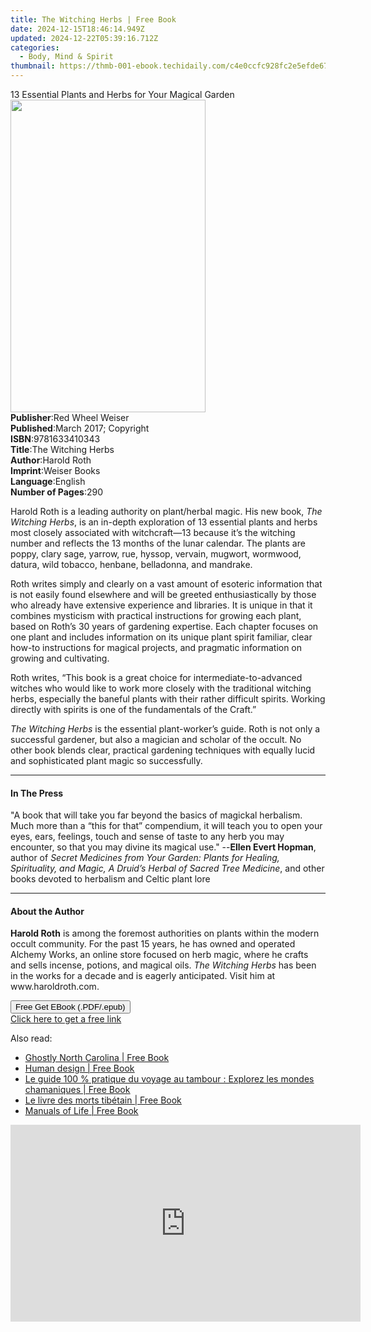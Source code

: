 ```yaml
---
title: The Witching Herbs | Free Book
date: 2024-12-15T18:46:14.949Z
updated: 2024-12-22T05:39:16.712Z
categories:
  - Body, Mind & Spirit
thumbnail: https://thmb-001-ebook.techidaily.com/c4e0ccfc928fc2e5efde67de50e8034a64f60cf006642291e0d56689c5c4170c.jpg
---
```

<main id="book-container">
  <div class="flex flex-col">
    <div class="book-brief flex-1 py-6 px-4 sm:p-6 md:py-10 md:px-8">
      <!-- brief-->
      <div class="book-brief-main">
        13 Essential Plants and Herbs for Your Magical Garden
      </div>
    </div>
    <div
      class="book-meta-info flex-1 grid gap-4 col-start-1 col-end-3 row-start-1 sm:mb-6 sm:grid-cols-4 lg:gap-6 lg:col-start-2 lg:row-end-6 lg:row-span-6 lg:mb-0"
    >
      <div
        class="book-meta-info-left place-content-center mt-4 p-4 text-sm leading-6 col-start-2 col-span-2 dark:text-slate-400"
      >
        <img
          class="w-full h-500 object-cover rounded-lg sm:h-255 sm:col-span-2 lg:col-span-full"
          src="https://img-001-ebook.techidaily.com/06a9a5e7e12d0bc9555db55429fe4c915ca5710516294275a8ac7c4426f3cf8a.jpg"
          alt=""
          width="312"
          height="500"
        />
      </div>
      <div
        class="book-meta-info-right mt-2 col-start-1 row-start-2 col-span-3 self-center"
      >
        <!-- meta data  -->
        <div class="flex flex-col px-4 md:px-8">
          <div class="flex-1">
            <strong>Publisher</strong>:<span class="px-2"
              >Red Wheel Weiser</span
            >
          </div>
          <div class="flex-1">
            <strong>Published</strong>:<span class="px-2"
              >March 2017; Copyright</span
            >
          </div>
          <div class="flex-1">
            <strong>ISBN</strong>:<span class="px-2">9781633410343</span>
          </div>
          <div class="flex-1">
            <strong>Title</strong>:<span class="px-2">The Witching Herbs</span>
          </div>
          <div class="flex-1">
            <strong>Author</strong>:<span class="px-2">Harold Roth</span>
          </div>
          <div class="flex-1">
            <strong>Imprint</strong>:<span class="px-2">Weiser Books</span>
          </div>
          <div class="flex-1">
            <strong>Language</strong>:<span class="px-2">English</span>
          </div>
          <div class="flex-1">
            <strong>Number of Pages</strong>:<span class="px-2">290</span>
          </div>
        </div>
      </div>
    </div>
    <div class="book-description flex-1 py-6 px-4 sm:p-6 md:py-10 md:px-8">
      <div class="book-description-main">
        <div accordion-content="" id="description">
          <p>
            Harold Roth is a leading authority on plant/herbal magic. His new
            book,&nbsp;<i>The Witching Herbs</i>, is an in-depth exploration of
            13 essential plants and herbs most closely associated with
            witchcraft—13 because it’s the witching number and reflects the 13
            months of the lunar calendar. The plants are poppy, clary sage,
            yarrow, rue, hyssop, vervain, mugwort, wormwood, datura, wild
            tobacco, henbane, belladonna, and mandrake.
          </p>
          <p>
            Roth writes simply and clearly on a vast amount of esoteric
            information that is not easily found elsewhere and will be greeted
            enthusiastically by those who already have extensive experience and
            libraries. It is unique in that it combines mysticism with practical
            instructions for growing each plant, based on Roth’s 30 years of
            gardening expertise. Each chapter focuses on one plant and includes
            information on its unique plant spirit familiar, clear how-to
            instructions for magical projects, and pragmatic information on
            growing and cultivating.
          </p>
          <p>
            Roth writes, “This book is a great choice for
            intermediate-to-advanced witches who would like to work more closely
            with the traditional witching herbs, especially the baneful plants
            with their rather difficult spirits. Working directly with spirits
            is one of the fundamentals of the Craft.”
          </p>
          <p>
            <i>The Witching Herbs</i>&nbsp;is the essential plant-worker’s
            guide. Roth is not only a successful gardener, but also a magician
            and scholar of the occult. No other book blends clear, practical
            gardening techniques with equally lucid and sophisticated plant
            magic so successfully.
          </p>
        </div>
        <div class="accordion-fader"></div>
      </div>
    </div>
    <div class="book-excerpts flex-1 py-6 px-4 sm:p-6 md:py-10 md:px-8">
      <!-- excerpts-->
      <div class="book-excerpts-main">
        <hr />
        <h4 class="placeholder placeholder-heading">
          <span>In The Press</span>
        </h4>
        <p>
          "A book that will take you far beyond the basics of magickal
          herbalism. Much more than a “this for that” compendium, it will teach
          you to open your eyes, ears, feelings, touch and sense of taste to any
          herb you may encounter, so that you may divine its magical use." --<b
            >Ellen Evert Hopman</b
          >, author of&nbsp;<i
            >Secret Medicines from Your Garden: Plants for Healing,
            Spirituality, and Magic, A Druid’s Herbal of Sacred Tree Medicine</i
          >, and other books devoted to herbalism and Celtic plant lore
        </p>
      </div>
    </div>
    <div class="book-about-author flex-1 py-6 px-4 sm:p-6 md:py-10 md:px-8">
      <!-- about author-->
      <div class="book-main-author-main">
        <hr />
        <h4 class="placeholder placeholder-heading">
          <span>About the Author</span>
        </h4>
        <p></p>
        <p>
          <b>Harold Roth</b>&nbsp;is among the foremost authorities on plants
          within the modern occult community. For the past 15 years, he has
          owned and operated Alchemy Works, an online store focused on herb
          magic, where he crafts and sells incense, potions, and magical
          oils.&nbsp;<i>The Witching Herbs</i>&nbsp;has been in the works for a
          decade and is eagerly anticipated. Visit him at www.haroldroth.com.
        </p>
        <p></p>
      </div>
    </div>
    <div class="book-free-get flex-1 py-6 px-4 sm:p-6 md:py-10 md:px-8">
      <button
        id="btn-free-get"
        class="bg-blue-500 hover:bg-blue-700 text-white font-bold py-2 px-4 rounded"
      >
        Free Get EBook (.PDF/.epub)
      </button>
      <div id="countdown-display" class="px-2 text-lg mt-2"></div>
      <a
        id="free-link"
        class="hidden bg-blue-500 hover:bg-blue-700 text-white font-bold py-2 px-4 rounded"
        href="https://www.ebooks.com/en-us/book/95659178/the-witching-herbs/harold-roth/"
        target="_blank"
        >Click here to get a free link</a
      >
    </div>
    <script>
      let countdownTime = 0;
      let countdownInterval = null;
      document
        .getElementById('btn-free-get')
        .addEventListener('click', startCountdown);
      function startCountdown() {
        countdownTime = new Date().getTime() + 60000 * 3;
        countdownInterval = setInterval(updateCountdown, 1000);
        document.getElementById('btn-free-get').disabled = true;
        document
          .getElementById('btn-free-get')
          .classList.add('bg-gray-500', 'cursor-not-allowed');
      }
      function updateCountdown() {
        let currentTime = new Date().getTime();
        let timeLeft = countdownTime - currentTime;
        let secondsLeft = Math.floor(timeLeft / 1000);
        document.getElementById('countdown-display').innerHTML =
          `Remaining time: ${secondsLeft} seconds.`;
        if (secondsLeft <= 0) {
          clearInterval(countdownInterval);
          document.getElementById('btn-free-get').classList.add('hidden');
          document.getElementById('free-link').classList.remove('hidden');
          document.getElementById('countdown-display').innerHTML = '';
        }
      }
    </script>
  </div>
</main>

<ins class="adsbygoogle"
      style="display:block"
      data-ad-client="ca-pub-7571918770474297"
      data-ad-slot="8358498916"
      data-ad-format="auto"
      data-full-width-responsive="true"></ins>
    

<span class="atpl-alsoreadstyle">Also read:</span>
<div><ul>
<li><a href="https://novels-ebooks.techidaily.com/211257436-9781476652108-ghostly-north-carolina/"><u>Ghostly North Carolina | Free Book</u></a></li>
<li><a href="https://novels-ebooks.techidaily.com/211257369-9782017229599-human-design/"><u>Human design | Free Book</u></a></li>
<li><a href="https://novels-ebooks.techidaily.com/211257379-9782889702336-le-guide-100-pratique-du-voyage-au-tambour-explorez-les-mondes-chamaniques/"><u>Le guide 100 % pratique du voyage au tambour : Explorez les mondes chamaniques | Free Book</u></a></li>
<li><a href="https://novels-ebooks.techidaily.com/211257371-9782017289678-le-livre-des-morts-tibetain/"><u>Le livre des morts tibétain | Free Book</u></a></li>
<li><a href="https://novels-ebooks.techidaily.com/211257236-9781528997294-manuals-of-life/"><u>Manuals of Life | Free Book</u></a></li>
</ul></div>

<!-- affiliate ads begin -->
<iframe width="560" height="315" src="https://www.youtube.com/embed/Xq2r4ZKM-Po?si=fA2DdEB1op-atCkz" title="YouTube video player" frameborder="0" allow="accelerometer; autoplay; clipboard-write; encrypted-media; gyroscope; picture-in-picture; web-share" referrerpolicy="strict-origin-when-cross-origin" allowfullscreen></iframe>
<!-- affiliate ads end -->

